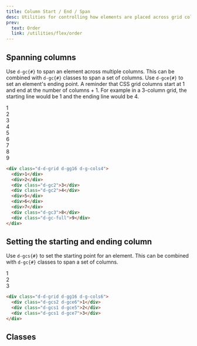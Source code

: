 ```yaml
---
title: Column Start / End / Span
desc: Utilities for controlling how elements are placed across grid columns.
prev:
  text: Order
  link: /utilities/flex/order
---
```


## Spanning columns

Use `d-gc{#}` to span an element across multiple columns. This can be combined with `d-gc{#}` classes to span a set of columns. Use `d-gce{#}` to set an element's ending point. A reminder that CSS grid columns start at 1 and end at the number of columns + 1. For example in a 3-column grid, the starting line would be 1 and the ending line would be 4.

<code-well-header class="d-fl-center d-fd-column d-p24 d-bgc-purple-100 d-bgo50 d-w100p d-hmn216" custom>
  <div class="d-d-grid d-gg16 d-g-cols4 d-p16 d-w100p d-hmn216 d-bar8 d-bgc-purple-100">
    <div class="d-fl-center d-p16 d-bgc-purple-300 d-bar4 d-fs-300 d-fw-bold d-o50">1</div>
    <div class="d-fl-center d-p16 d-bgc-purple-300 d-bar4 d-fs-300 d-fw-bold d-o50">2</div>
    <div class="d-gc2 d-fl-center d-p16 d-bgc-purple-300 d-bar4 d-fs-300 d-fw-bold">3</div>
    <div class="d-gc2 d-fl-center d-p16 d-bgc-purple-300 d-bar4 d-fs-300 d-fw-bold">4</div>
    <div class="d-fl-center d-p16 d-bgc-purple-300 d-bar4 d-fs-300 d-fw-bold d-o50">5</div>
    <div class="d-fl-center d-p16 d-bgc-purple-300 d-bar4 d-fs-300 d-fw-bold d-o50">6</div>
    <div class="d-fl-center d-p16 d-bgc-purple-300 d-bar4 d-fs-300 d-fw-bold d-o50">7</div>
    <div class="d-gc3 d-fl-center d-p16 d-bgc-purple-300 d-bar4 d-fs-300 d-fw-bold">8</div>
    <div class="d-gc-full d-fl-center d-p16 d-bgc-purple-300 d-bar4 d-fs-300 d-fw-bold">9</div>
  </div>
</code-well-header>

```html
<div class="d-d-grid d-gg16 d-g-cols4">
  <div>1</div>
  <div>2</div>
  <div class="d-gc2">3</div>
  <div class="d-gc2">4</div>
  <div>5</div>
  <div>6</div>
  <div>7</div>
  <div class="d-gc3">8</div>
  <div class="d-gc-full">9</div>
</div>
```

## Setting the starting and ending column

Use `d-gcs{#}` to set the starting point for an element. This can be combined with `d-gc{#}` classes to span a set of columns.

<code-well-header class="d-fl-center d-fd-column d-p24 d-bgc-gold-100 d-bgo50 d-w100p d-hmn216" custom>
  <div class="d-d-grid d-gg16 d-g-cols6 d-p16 d-w100p d-hmn216 d-bar8 d-bgc-gold-100">
    <div class="d-fl-center d-p16 d-bgc-gold-100 d-bar4"></div>
    <div class="d-gcs2 d-gce6 d-fl-center d-p16 d-bgc-gold-200 d-bar4 d-fs-300 d-fw-bold">1</div>
    <div class="d-fl-center d-p16 d-bgc-gold-100 d-bar4"></div>
    <div class="d-gcs1 d-gce5 d-fl-center d-p16 d-bgc-gold-200 d-bar4 d-fs-300 d-fw-bold">2</div>
    <div class="d-fl-center d-p16 d-bgc-gold-100 d-bar4"></div>
    <div class="d-fl-center d-p16 d-bgc-gold-100 d-bar4"></div>
    <div class="d-gcs1 d-gce7 d-fl-center d-p16 d-bgc-gold-200 d-bar4 d-fs-300 d-fw-bold">3</div>
  </div>
</code-well-header>

```html
<div class="d-d-grid d-gg16 d-g-cols6">
  <div class="d-gcs2 d-gce6">1</div>
  <div class="d-gcs1 d-gce5">2</div>
  <div class="d-gcs1 d-gce7">3</div>
</div>
```

## Classes

<div class="d-h464 d-of-y-scroll d-bb d-bc-black-200">
  <utility-class-table>
    <template #content>
      <tbody v-for="g in ['start', 'end', 'span']">
        <tr v-for="i in [1, 2, 3, 4, 5, 6, 7, 8, 9, 10, 11, 12]">
          <th scope="row" class="d-ff-mono d-fc-purple d-fw-normal d-fs-100">
            <span v-if="g === 'start'">.d-gcs{{ i }}</span>
            <span v-else-if="g === 'end'">.d-gce{{ i }}</span>
            <span v-else>.d-gc{{ i }}</span>
          </th>
          <td class="d-ff-mono d-fc-orange d-fs-100">
            <span v-if="g === 'start'">
              grid-column-start: {{ i }}
            </span>
            <span v-else-if="g === 'end'">
              grid-column-end: {{ i }}
            </span>
            <span v-else>
              grid-column: span {{ i }} / span {{ i }}
            </span>
          </td>
        </tr>
        <tr v-if="g === 'span'">
            <th scope="row" class="d-ff-mono d-fc-purple d-fw-normal d-fs-100">.d-gc-full</th>
            <td class="d-ff-mono d-fc-orange d-fs-100">grid-column: 1 / -1 !important;</td>
        </tr>
        <tr>
          <th scope="row" class="d-ff-mono d-fc-purple d-fw-normal d-fs-100">
            <span v-if="g === 'start'">
              .d-gcs-auto
            </span>
            <span v-else-if="g === 'end'">
              .d-gce-auto
            </span>
            <span v-else>
              .d-gc-auto
            </span>
          </th>
          <td class="d-ff-mono d-fc-orange d-fs-100">
            <span v-if="g === 'start'">
              grid-column-start: auto !important;
            </span>
            <span v-else-if="g === 'end'">
              grid-column-end: auto !important;
            </span>
            <span v-else>
              grid-column: auto !important;
            </span>
          </td>
        </tr>
        <tr>
          <th scope="row" class="d-ff-mono d-fc-purple d-fw-normal d-fs-100">
            <span v-if="g === 'start'">
              .d-gcs-unset
            </span>
            <span v-else-if="g === 'end'">
              .d-gce-unset
            </span>
            <span v-else>
              .d-gc-unset
            </span>
          </th>
          <td class="d-ff-mono d-fc-orange d-fs-100">
            <span v-if="g === 'start'">
              grid-column-start: unset !important;
            </span>
            <span v-else-if="g === 'end'">
              grid-column-end: unset !important;
            </span>
            <span v-else>
              grid-column: unset !important;
            </span>
          </td>
        </tr>
      </tbody>
    </template>
  </utility-class-table>
</div>
